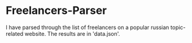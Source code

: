 # Freelancers-Parser
I have parsed through the list of freelancers on a popular russian topic-related website. The results are in 'data.json'.
